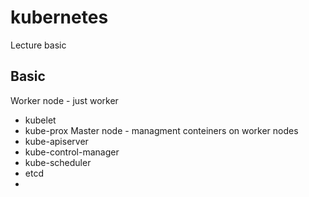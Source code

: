 # kubernetes
Lecture basic
## Basic
Worker node - just worker
- kubelet
- kube-prox
Master node - managment conteiners on worker nodes 
- kube-apiserver
- kube-control-manager
- kube-scheduler
- etcd
- 
